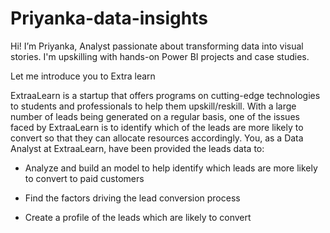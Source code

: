 # Priyanka-data-insights
Hi! I’m Priyanka, Analyst passionate about transforming data into visual stories. I'm upskilling with hands-on Power BI projects and case studies.

Let me introduce you to Extra learn 

ExtraaLearn is a startup that offers programs on cutting-edge technologies to students and professionals to help them upskill/reskill. With a large number of leads being generated on a regular basis, one of the issues faced by ExtraaLearn is to identify which of the leads are more likely to convert so that they can allocate resources accordingly. You, as a Data Analyst at ExtraaLearn, have been provided the leads data to:


* Analyze and build an model to help identify which leads are more likely to convert to paid customers

* Find the factors driving the lead conversion process

* Create a profile of the leads which are likely to convert

